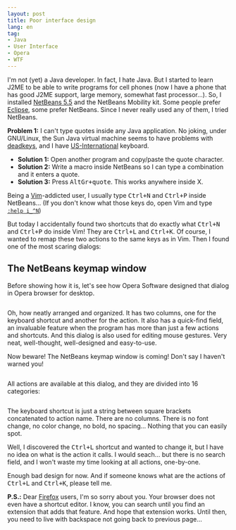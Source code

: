 ```yaml
---
layout: post
title: Poor interface design
lang: en
tag:
- Java
- User Interface
- Opera
- WTF
---
```


I'm not (yet) a Java developer. In fact, I hate Java. But I started to learn J2ME to be able to write programs for cell phones (now I have a phone that has good J2ME support, large memory, somewhat fast processor…). So, I installed [NetBeans 5.5](http://www.netbeans.org/) and the NetBeans Mobility kit. Some people prefer [Eclipse](http://www.eclipse.org/), some prefer NetBeans. Since I never really used any of them, I tried NetBeans.


**Problem 1:** I can't type quotes inside any Java application. No joking, under GNU/Linux, the Sun Java virtual machine seems to have problems with [deadkeys](http://en.wikipedia.org/wiki/Dead_key), and I have [US-International](http://en.wikipedia.org/wiki/Keyboard_layout#US-International) keyboard.

* **Solution 1:** Open another program and copy/paste the quote character.
* **Solution 2:** Write a macro inside NetBeans so I can type a combination and it enters a quote.
* **Solution 3:** Press <kbd>AltGr+quote</kbd>. This works anywhere inside X.

Being a [Vim](http://www.vim.org/)-addicted user, I usually type <kbd>Ctrl+N</kbd> and <kbd>Ctrl+P</kbd> inside NetBeans… (If you don't know what those keys do, open Vim and type [`:help i_^N`](http://vimdoc.sourceforge.net/htmldoc/insert.html#i_CTRL-N))

But today I accidentally found two shortcuts that do exactly what <kbd>Ctrl+N</kbd> and <kbd>Ctrl+P</kbd> do inside Vim! They are <kbd>Ctrl+L</kbd> and <kbd>Ctrl+K</kbd>. Of course, I wanted to remap these two actions to the same keys as in Vim. Then I found one of the most scaring dialogs:

## The NetBeans keymap window

Before showing how it is, let's see how Opera Software designed that dialog in Opera browser for desktop.

<figure class="singleimage">
<img src="{{ site.url }}/blog/images/Keymap_Opera2.jpg" alt="">
</figure>

Oh, how neatly arranged and organized. It has two columns, one for the keyboard shortcut and another for the action. It also has a quick-find field, an invaluable feature when the program has more than just a few actions and shortcuts. And this dialog is also used for editing mouse gestures. Very neat, well-thought, well-designed and easy-to-use.

Now beware! The NetBeans keymap window is coming! Don't say I haven't warned you!

<figure class="singleimage">
<img src="{{ site.url }}/blog/images/Keymap_NetBeans2.jpg" alt="">
</figure>

All actions are available at this dialog, and they are divided into 16 categories:

<figure class="singleimage">
<img src="{{ site.url }}/blog/images/Keymap_NetBeans1.jpg" alt="">
</figure>

The keyboard shortcut is just a string between square brackets concatenated to action name. There are no columns. There is no font change, no color change, no bold, no spacing… Nothing that you can easily spot.

Well, I discovered the <kbd>Ctrl+L</kbd> shortcut and wanted to change it, but I have no idea on what is the action it calls. I would seach… but there is no search field, and I won't waste my time looking at all actions, one-by-one.

Enough bad design for now. And if someone knows what are the actions of <kbd>Ctrl+L</kbd> and <kbd>Ctrl+K</kbd>, please tell me.

**P.S.:** Dear [Firefox](http://www.mozilla.com/firefox/) users, I'm so sorry about you. Your browser does not even have a shortcut editor. I know, you can search until you find an extension that adds that feature. And hope that extension works. Until then, you need to live with backspace not going back to previous page…
